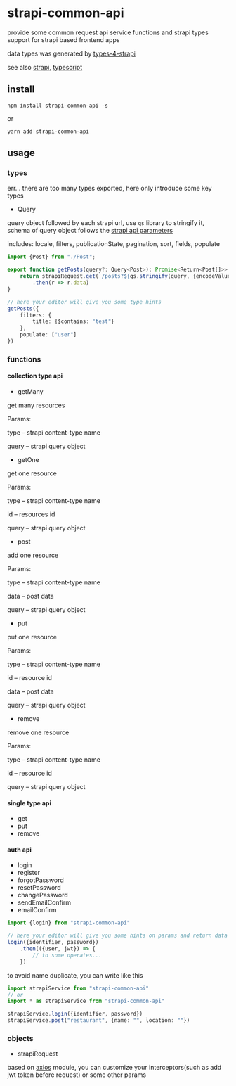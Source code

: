 # strapi-common-api

provide some common request api service functions and strapi types support for strapi based frontend apps

data types was generated by [types-4-strapi](https://www.npmjs.com/package/types-4-strapi)

see also [strapi](https://strapi.io), [typescript](https://www.typescriptlang.org/)

## install

```
npm install strapi-common-api -s
```

or

```
yarn add strapi-common-api
```

## usage

### types

err... there are too many types exported, here only introduce some key types

- Query

query object followed by each strapi url, use `qs` library to stringify it, schema of query object follows
the [strapi api parameters](https://docs.strapi.io/developer-docs/latest/developer-resources/database-apis-reference/rest/api-parameters.html)

includes: locale, filters, publicationState, pagination, sort, fields, populate

```typescript
import {Post} from "./Post";

export function getPosts(query?: Query<Post>): Promise<Return<Post[]>> {
    return strapiRequest.get(`/posts?${qs.stringify(query, {encodeValuesOnly: true})}`)
        .then(r => r.data)
}

// here your editor will give you some type hints
getPosts({
    filters: {
        title: {$contains: "test"}
    },
    populate: ["user"]
})
```

### functions

#### collection type api

- getMany

get many resources

Params:

type – strapi content-type name

query – strapi query object

- getOne

get one resource

Params:

type – strapi content-type name

id – resources id

query – strapi query object

- post

add one resource

Params:

type – strapi content-type name

data – post data

query – strapi query object

- put

put one resource

Params:

type – strapi content-type name

id – resource id

data – post data

query – strapi query object

- remove

remove one resource

Params:

type – strapi content-type name

id – resource id

query – strapi query object

#### single type api

- get
- put
- remove

#### auth api

- login
- register
- forgotPassword
- resetPassword
- changePassword
- sendEmailConfirm
- emailConfirm

```typescript
import {login} from "strapi-common-api"

// here your editor will give you some hints on params and return data
login({identifier, password})
    .then(({user, jwt}) => {
        // to some operates...
    })
```

to avoid name duplicate, you can write like this

```typescript
import strapiService from "strapi-common-api"
// or
import * as strapiService from "strapi-common-api"

strapiService.login({identifier, password})
strapiService.post("restaurant", {name: "", location: ""})
```

### objects

- strapiRequest

based on [axios](https://axios-http.com/) module, you can customize your interceptors(such as add jwt token before
request) or some other params
